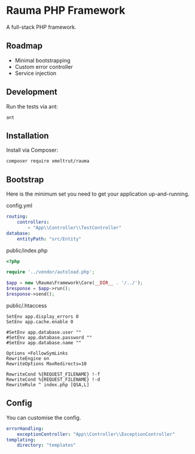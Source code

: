 Rauma PHP Framework
===================

A full-stack PHP framework.

Roadmap
-------

* Minimal bootstrapping
* Custom error controller
* Service injection

Development
-----------

Run the tests via ant:

    ant

Installation
------------

Install via Composer:

    composer require xmeltrut/rauma


Bootstrap
---------

Here is the minimum set you need to get your application up-and-running.

config.yml

```yaml
routing:
    controllers:
        - "App\\Controller\\TestController"
database:
    entityPath: "src/Entity"
```

public/index.php

```php
<?php

require '../vendor/autoload.php';

$app = new \Rauma\Framework\Core(__DIR__ . '/../');
$response = $app->run();
$response->send();
```

public/.htaccess

```
SetEnv app.display_errors 0
SetEnv app.cache.enable 0

#SetEnv app.database.user ""
#SetEnv app.database.password ""
#SetEnv app.database.name ""

Options +FollowSymLinks
RewriteEngine on
RewriteOptions MaxRedirects=10

RewriteCond %{REQUEST_FILENAME} !-f
RewriteCond %{REQUEST_FILENAME} !-d
RewriteRule ^ index.php [QSA,L]
```

Config
------

You can customise the config.

```yaml
errorHandling:
    exceptionController: "App\\Controller\\ExceptionController"
templating:
    directory: "templates"
```

